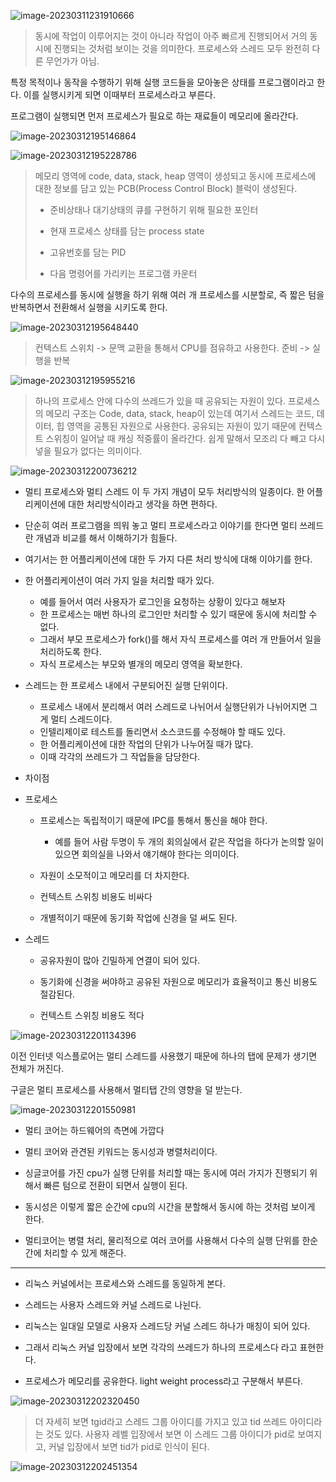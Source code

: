 ![image-20230311231910666](assets/image-20230311231910666.png)

> 동시에 작업이 이루어지는 것이 아니라 작업이 아주 빠르게 진행되어서 거의 동시에 진행되는 것처럼 보이는 것을 의미한다. 프로세스와 스레드 모두 완전히 다른 무언가가 아님.



특정 목적이나 동작을 수행하기 위해 실행 코드들을 모아놓은 상태를 프로그램이라고 한다. 이를 실행시키게 되면 이때부터 프로세스라고 부른다.

프로그램이 실행되면 먼저 프로세스가 필요로 하는 재료들이 메모리에 올라간다.

![image-20230312195146864](assets/image-20230312195146864.png)

![image-20230312195228786](assets/image-20230312195228786.png)

> 메모리 영역에 code, data, stack, heap 영역이 생성되고 동시에 프로세스에 대한 정보를 담고 있는 PCB(Process Control Block) 블럭이 생성된다.
>
> - 준비상태나 대기상태의 큐를 구현하기 위해 필요한 포인터
>
> - 현재 프로세스 상태를 담는 process state
> - 고유번호를 담는 PID
> - 다음 명령어를 가리키는 프로그램 카운터



다수의 프로세스를 동시에 실행을 하기 위해 여러 개 프로세스를 시분할로, 즉 짧은 텀을 반복하면서 전환해서 실행을 시키도록 한다. 

![image-20230312195648440](assets/image-20230312195648440.png)

> 컨텍스트 스위치 -> 문맥 교환을 통해서 CPU를 점유하고 사용한다. 준비 -> 실행을 반복

![image-20230312195955216](assets/image-20230312195955216.png)

>  하나의 프로세스 안에 다수의 쓰레드가 있을 때 공유되는 자원이 있다. 프로세스의 메모리 구조는 Code, data, stack, heap이 있는데 여기서 스레드는 코드, 데이터, 힙 영역을 공통된 자원으로 사용한다. 공유되는 자원이 있기 때문에 컨텍스트 스위칭이 일어날 때 캐싱 적중률이 올라간다. 쉽게 말해서 모조리 다 빼고 다시 넣을 필요가 없다는 의미이다. 

![image-20230312200736212](assets/image-20230312200736212.png)

- 멀티 프로세스와 멀티 스레드 이 두 가지 개념이 모두 처리방식의 일종이다. 한 어플리케이션에 대한 처리방식이라고 생각을 하면 편하다. 

- 단순히 여러 프로그램을 띄워 놓고 멀티 프로세스라고 이야기를 한다면 멀티 쓰레드란 개념과 비교를 해서 이해하기가 힘들다. 
- 여기서는 한 어플리케이션에 대한 두 가지 다른 처리 방식에 대해 이야기를 한다. 

- 한 어플리케이션이 여러 가지 일을 처리할 때가 있다. 
  - 예를 들어서 여러 사용자가 로그인을 요청하는 상황이 있다고 해보자
  - 한 프로세스는 매번 하나의 로그인만 처리할 수 있기 때문에 동시에 처리할 수 없다. 
  - 그래서 부모 프로세스가 fork()를 해서 자식 프로세스를 여러 개 만들어서 일을 처리하도록 한다.
  - 자식 프로세스는 부모와 별개의 메모리 영역을 확보한다.

- 스레드는 한 프로세스 내에서 구분되어진 실행 단위이다. 

  - 프로세스 내에서 분리해서 여러 스레드로 나뉘어서 실행단위가 나뉘어지면 그게 멀티 스레드이다.
  - 인텔리제이로 테스트를 돌리면서 소스코드를 수정해야 할 때도 있다.
  - 한 어플리케이션에 대한 작업의 단위가 나누어질 때가 많다. 
  - 이때 각각의 쓰레드가 그 작업들을 담당한다.

- 차이점

- 프로세스

  - 프로세스는 독립적이기 때문에 IPC를 통해서 통신을 해야 한다.
    - 예를 들어 사람 두명이 두 개의 회의실에서 같은 작업을 하다가 논의할 일이 있으면 회의실을 나와서 얘기해야 한다는 의미이다.
  - 자원이 소모적이고 메모리를 더 차지한다.

  - 컨텍스트 스위칭 비용도 비싸다 

  - 개별적이기 때문에 동기화 작업에 신경을 덜 써도 된다.

- 스레드

  - 공유자원이 많아 긴밀하게 연결이 되어 있다.
  - 동기화에 신경을 써야하고 공유된 자원으로 메모리가 효율적이고 통신 비용도 절감된다.

  - 컨텍스트 스위칭 비용도 적다

![image-20230312201134396](assets/image-20230312201134396.png)

이전 인터넷 익스플로어는 멀티 스레드를 사용했기 때문에 하나의 탭에 문제가 생기면 전체가 꺼진다.

구글은 멀티 프로세스를 사용해서 멀티탭 간의 영향을 덜 받는다.

![image-20230312201550981](assets/image-20230312201550981.png)

- 멀티 코어는 하드웨어의 측면에 가깝다
- 멀티 코어와 관견된 키워드는 동시성과 병렬처리이다.



- 싱글코어를 가진 cpu가 실행 단위를 처리할 때는 동시에 여러 가지가 진행되기 위해서 빠른 텀으로 전환이 되면서 실행이 된다.

- 동시성은 이렇게 짧은 순간에 cpu의 시간을 분할해서 동시에 하는 것처럼 보이게 한다.



- 멀티코어는 병렬 처리, 물리적으로 여러 코어를 사용해서 다수의 실행 단위를 한순간에 처리할 수 있게 해준다.

---

- 리눅스 커널에서는 프로세스와 스레드를 동일하게 본다.

- 스레드는 사용자 스레드와 커널 스레드로 나뉜다.

- 리눅스는 일대일 모델로 사용자 스레드당 커널 스레드 하나가 매칭이 되어 있다.

- 그래서 리눅스 커널 입장에서 보면 각각의 쓰레드가 하나의 프로세스다 라고 표현한다.

- 프로세스가 메모리를 공유한다. light weight process라고 구분해서 부른다.

![image-20230312202320450](assets/image-20230312202320450.png)

> 더 자세히 보면 tgid라고 스레드 그룹 아이디를 가지고 있고 tid 쓰레드 아이디라는 것도 있다. 사용자 레벨 입장에서 보면 이 스레드 그룹 아이디가 pid로 보여지고, 커널 입장에서 보면 tid가 pid로 인식이 된다.

![image-20230312202451354](assets/image-20230312202451354.png)